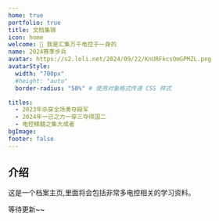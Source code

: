 ```yaml
---
home: true
portfolio: true
title: 文档集锦
icon: home
welcome: 👋 我是汇集万千电控于一身的
name: 2024赛季步兵
avatar: https://s2.loli.net/2024/09/22/KnURFkcsOmGPMZL.png
avatarStyle:
  width: "700px"
  #height: "auto"
  border-radius: "50%" # 使用对象格式传递 CSS 样式

titles:
  - 2023年杀穿全场勇夺殿军
  - 2024年一己之力一穿三夺得国二
  - 电控精髓之集大成者
bgImage: 
footer: false
---
```


## 介绍

这是一个档案主页,里面将会包括非常多电控相关的学习资料。

<!-- 要使用此布局，你应该在页面 Frontmatter 中设置 `home: true` 和 `portfolio: true`。

相关配置文档请见 [档案主页](https://theme-hope.vuejs.press/zh/guide/blog/home.html#档案类型主页)。 -->

等待更新~~
